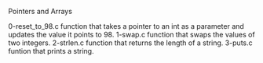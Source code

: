 Pointers and Arrays


0-reset_to_98.c function that takes a pointer to an int as a parameter and updates the value it points to 98.
1-swap.c function that swaps the values of two integers.
2-strlen.c function that returns the length of a string.
3-puts.c funtion that prints a string.
